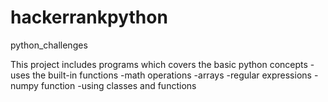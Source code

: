 # hackerrankpython
python_challenges

This project includes programs which covers the basic python concepts
-uses the built-in functions
-math operations
-arrays 
-regular expressions 
-numpy function
-using classes and functions
